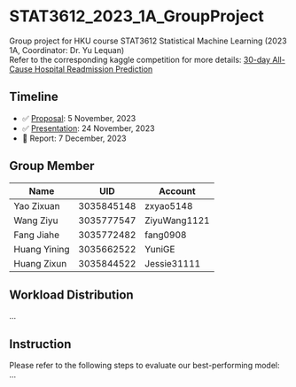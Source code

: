 # STAT3612_2023_1A_GroupProject
Group project for HKU course STAT3612 Statistical Machine Learning (2023 1A, Coordinator: Dr. Yu Lequan)  
Refer to the corresponding kaggle competition for more details: [30-day All-Cause Hospital Readmission Prediction](https://www.kaggle.com/competitions/30-day-all-cause-hospital-readmission-prediction)

## Timeline
- ✅ [Proposal](https://github.com/zxyao5148/STAT3612_2023_1A_GroupProject/blob/main/proposal.pdf): 5 November, 2023  
- ✅ [Presentation](https://github.com/zxyao5148/STAT3612_2023_1A_GroupProject/blob/main/presentation.pdf): 24 November, 2023
- 🔴 Report: 7 December, 2023  

## Group Member

| Name | UID | Account |
| ------------- | ------------- | ----------------- |
| Yao Zixuan  | 3035845148  | zxyao5148 |
| Wang Ziyu  | 3035777547 | ZiyuWang1121 |
| Fang Jiahe | 3035772482 | fang0908 |
| Huang Yining | 3035662522 | YuniGE  |
| Huang Zixun | 3035844522 | Jessie31111 |

## Workload Distribution
...

## Instruction
Please refer to the following steps to evaluate our best-performing model:  
...
